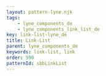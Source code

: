 ```yaml
---
layout: pattern-lyne.njk
tags: 
    - lyne_components_de
    - lyne_components_link_list_de
key: link-list-lyne_de
title: Link-List
parent: lyne_components_de
keywords: link-list, link
order: 590
patternId: sbbLinkList
---
```

